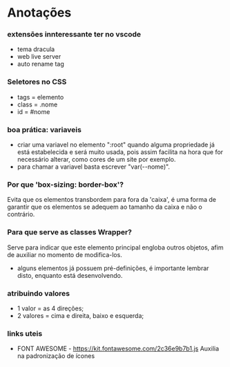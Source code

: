 # Anotações

### extensões innteressante ter no vscode

* tema dracula
* web live server
* auto rename tag

### Seletores no CSS

* tags = elemento
* class = .nome
* id = #nome

### boa prática: variaveis

* criar uma variavel no elemento ":root" quando alguma propriedade já está estabelecida e será muito usada, pois assim facilita na hora que for necessário alterar, como cores de um site por exemplo.
* para chamar a variavel basta escrever "var(--nome)".

### Por que 'box-sizing: border-box'?
Evita que os elementos transbordem para fora da 'caixa', é uma forma de garantir que os elementos se adequem ao tamanho da caixa e não o contrário. 


### Para que serve as classes Wrapper?
Serve para indicar que este elemento principal engloba outros objetos, afim de auxiliar no momento de modifica-los.

* alguns elementos já possuem pré-definições, é importante lembrar disto, enquanto está desenvolvendo.

### atribuindo valores

* 1 valor = as 4 direções;
* 2 valores = cima e direita, baixo e esquerda;

### links uteis

* FONT AWESOME - https://kit.fontawesome.com/2c36e9b7b1.js
Auxilia na padronização de ícones
